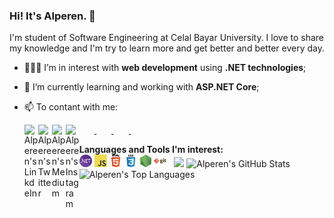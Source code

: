
### Hi! It's Alperen. 👋      

  
I'm student of Software Engineering at Celal Bayar University. I love to share my knowledge and I'm try to learn more and get better and better every day.


- 👨🏽‍💻 I’m in interest with **web development** using **.NET technologies**;
- 🌱 I’m currently learning and working with **ASP.NET Core**;
- 📫 To contant with me: 


  &nbsp;&nbsp;&nbsp;&nbsp;&nbsp;&nbsp;<a target="_blank" href="https://www.linkedin.com/in/alperen-%C3%B6z-7b9997186/">
    <img align="left" alt="Alperen's LinkdeIn" width="22px" src="https://cdn.jsdelivr.net/npm/simple-icons@v3/icons/linkedin.svg" />
  </a>
  &nbsp;&nbsp;&nbsp;&nbsp;&nbsp;&nbsp;<a target="_blank" href="https://twitter.com/alperenoz14">
    <img align="left" alt="Alperen's Twitter" width="22px" src="https://cdn.jsdelivr.net/npm/simple-icons@v3/icons/twitter.svg" />
  </a>
  &nbsp;&nbsp;&nbsp;&nbsp;&nbsp;&nbsp;<a target="_blank" href="https://medium.com/@alperenoz1464">
    <img align="left" alt="Alperen's Medium" width="22px" src="https://cdn.jsdelivr.net/npm/simple-icons@v3/icons/medium.svg" />
  </a>
 &nbsp;&nbsp;&nbsp;&nbsp;&nbsp;&nbsp;<a target="_blank" href="https://www.instagram.com/alperenoz14/">
    <img align="left" alt="Alperen's Instagram" width="22px" src="https://cdn.jsdelivr.net/npm/simple-icons@v3/icons/instagram.svg" />
  </a>
  
**Languages and Tools I'm interest:**  
<code><img height="20" src="https://raw.githubusercontent.com/github/explore/80688e429a7d4ef2fca1e82350fe8e3517d3494d/topics/dotnet/dotnet.png"></code>
<code><img height="20" src="https://raw.githubusercontent.com/github/explore/80688e429a7d4ef2fca1e82350fe8e3517d3494d/topics/javascript/javascript.png"></code>
<code><img height="20" src="https://raw.githubusercontent.com/github/explore/80688e429a7d4ef2fca1e82350fe8e3517d3494d/topics/html/html.png"></code>
<code><img height="20" src="https://raw.githubusercontent.com/github/explore/80688e429a7d4ef2fca1e82350fe8e3517d3494d/topics/css/css.png"></code>
<code><img height="20" src="https://raw.githubusercontent.com/github/explore/80688e429a7d4ef2fca1e82350fe8e3517d3494d/topics/nodejs/nodejs.png"></code>
<code><img height="20" src="https://raw.githubusercontent.com/github/explore/80688e429a7d4ef2fca1e82350fe8e3517d3494d/topics/git/git.png"></code>
&nbsp; ![](https://visitor-badge.glitch.me/badge?page_id=alperenoz14.alperenoz14&style=flat-square&color=0088cc)
![Alperen's GitHub Stats](https://github-readme-stats.vercel.app/api?username=alperenoz14&hide_border=true&show_icons=true&count_private=true&line_height=27&layout=compact)
![Alperen's Top Languages](https://github-readme-stats.vercel.app/api/top-langs/?username=alperenoz14&count_private=true&hide_border=true&show_icons=true&langs_count=5&layout=compact)
